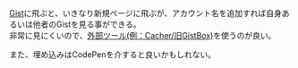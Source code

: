 [Gist](https://gist.github.com)に飛ぶと、いきなり新規ページに飛ぶが、アカウント名を追加すれば自身あるいは他者のGistを見る事ができる。  
非常に見にくいので、[外部ツール(例：Cacher/旧GistBox)](https://www.cacher.io)を使うのが良い。

また、埋め込みはCodePenを介すると良いかもしれない。